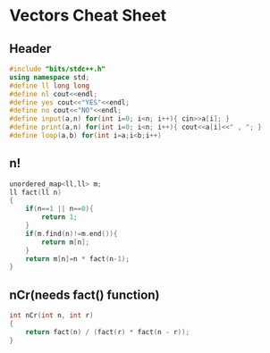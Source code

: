# Vectors Cheat Sheet

## Header
```c++
#include "bits/stdc++.h"
using namespace std;
#define ll long long
#define nl cout<<endl;
#define yes cout<<"YES"<<endl;
#define no cout<<"NO"<<endl;
#define input(a,n) for(int i=0; i<n; i++){ cin>>a[i]; }
#define print(a,n) for(int i=0; i<n; i++){ cout<<a[i]<<" , "; }
#define loop(a,b) for(int i=a;i<b;i++)
```
## n!
```c++
unordered_map<ll,ll> m;
ll fact(ll n)
{
    if(n==1 || n==0){
        return 1;
    }
    if(m.find(n)!=m.end()){
        return m[n];
    }
    return m[n]=n * fact(n-1);
}

```

## nCr(needs fact() function)
```c++
int nCr(int n, int r)
{
    return fact(n) / (fact(r) * fact(n - r));
}
```
